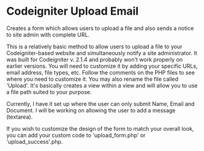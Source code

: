 Codeigniter Upload Email
========================

Creates a form which allows users to upload a file and also sends a notice to site admin with complete URL.

This is a relatively basic method to allow users to upload a file to your Codeigniter-based website and simultaneously notify a site administrator. It was built for Codeigniter v. 2.1.4 and probably won't work properly on earlier versions. You will need to customize it by adding your specific URLs, email address, file types, etc. Follow the comments on the PHP files to see where you need to customize it. You may also rename the file called 'Upload'. It's basically creates a view within a view and will allow you to use a file path suited to your purpose.

Currently, I have it set up where the user can only submit Name, Email and Document. I will be working on allowing the user to add a message (textarea).

If you wish to customize the design of the form to match your overall look, you can add your custom code to 'upload_form.php' or 'upload_success'.php.
